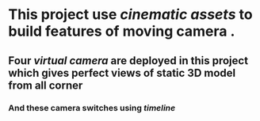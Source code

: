<h1> This project use<i> cinematic assets</i> to build features of moving camera . </h1>
<h2> Four <em> virtual camera</em> are deployed in this project which gives perfect views of static 3D model from all corner</h2>
<h3> And these camera switches using <em> timeline </em></h3>
